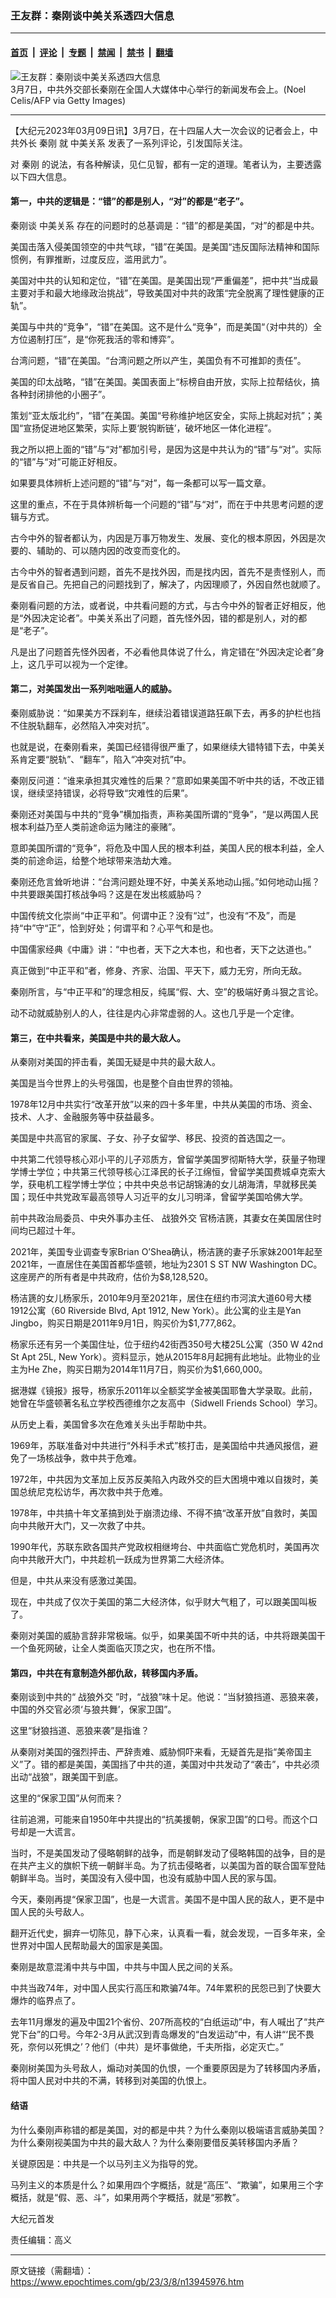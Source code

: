### 王友群：秦刚谈中美关系透四大信息

---

#### [首页](../../../..?n13945976) &nbsp;|&nbsp; [评论](../../../../../epoch-comment?n13945976) &nbsp;|&nbsp; [专题](../../../../../epoch-special?n13945976) &nbsp;|&nbsp; [禁闻](../../../../../epoch-news?n13945976) &nbsp;|&nbsp; [禁书](../../../../../books?n13945976) &nbsp;|&nbsp; [翻墙](https://github.com/gfw-breaker/nogfw/blob/master/README.md?n13945976)


<div><img alt="王友群：秦刚谈中美关系透四大信息" class="attachment-djy_600_400 size-djy_600_400 wp-post-image" src="https://i.epochtimes.com/assets/uploads/2023/03/id13945977-GettyImages-1247845497-600x400-1.jpg"/>
<div class="caption">
 3月7日，中共外交部长秦刚在全国人大媒体中心举行的新闻发布会上。(Noel Celis/AFP via Getty Images)
</div></div><hr/><div class="post_content" id="artbody" itemprop="articleBody">
 <!-- article content begin -->
 <p>
  【大纪元2023年03月09日讯】3月7日，在十四届人大一次会议的记者会上，中共外长
  <ok href="https://www.epochtimes.com/gb/tag/%E7%A7%A6%E5%88%9A.html">
   秦刚
  </ok>
  就
  <ok href="https://www.epochtimes.com/gb/tag/%E4%B8%AD%E7%BE%8E%E5%85%B3%E7%B3%BB.html">
   中美关系
  </ok>
  发表了一系列评论，引发国际关注。
 </p>
 <p style="font-weight: 400;">
  对
  <ok href="https://www.epochtimes.com/gb/tag/%E7%A7%A6%E5%88%9A.html">
   秦刚
  </ok>
  的说法，有各种解读，见仁见智，都有一定的道理。笔者认为，主要透露以下四大信息。
 </p>
 <h4 style="font-weight: 400;">
  <strong>
   第一，中共的逻辑是：“错”的都是别人，“对”的都是“老子”。
  </strong>
 </h4>
 <p style="font-weight: 400;">
  秦刚谈
  <ok href="https://www.epochtimes.com/gb/tag/%E4%B8%AD%E7%BE%8E%E5%85%B3%E7%B3%BB.html">
   中美关系
  </ok>
  存在的问题时的总基调是：“错”的都是美国，“对”的都是中共。
 </p>
 <p style="font-weight: 400;">
  美国击落入侵美国领空的中共气球，“错”在美国。是美国“违反国际法精神和国际惯例，有罪推断，过度反应，滥用武力”。
 </p>
 <p style="font-weight: 400;">
  美国对中共的认知和定位，“错”在美国。是美国出现“严重偏差”，把中共“当成最主要对手和最大地缘政治挑战”，导致美国对中共的政策“完全脱离了理性健康的正轨”。
 </p>
 <p style="font-weight: 400;">
  美国与中共的“竞争”，“错”在美国。这不是什么“竞争”，而是美国“（对中共的）全方位遏制打压”，是“你死我活的零和博弈”。
 </p>
 <p style="font-weight: 400;">
  台湾问题，“错”在美国。“台湾问题之所以产生，美国负有不可推卸的责任”。
 </p>
 <p style="font-weight: 400;">
  美国的印太战略，“错”在美国。美国表面上“标榜自由开放，实际上拉帮结伙，搞各种封闭排他的小圈子”。
 </p>
 <p style="font-weight: 400;">
  策划“亚太版北约”，“错”在美国。美国“号称维护地区安全，实际上挑起对抗”；美国“宣扬促进地区繁荣，实际上要‘脱钩断链’，破坏地区一体化进程”。
 </p>
 <p style="font-weight: 400;">
  我之所以把上面的“错”与“对”都加引号，是因为这是中共认为的“错”与“对”。实际的“错”与“对”可能正好相反。
 </p>
 <p style="font-weight: 400;">
  如果要具体辨析上述问题的“错”与“对”，每一条都可以写一篇文章。
 </p>
 <p style="font-weight: 400;">
  这里的重点，不在于具体辨析每一个问题的“错”与“对”，而在于中共思考问题的逻辑与方式。
 </p>
 <p style="font-weight: 400;">
  古今中外的智者都认为，内因是万事万物发生、发展、变化的根本原因，外因是次要的、辅助的、可以随内因的改变而变化的。
 </p>
 <p style="font-weight: 400;">
  古今中外的智者遇到问题，首先不是找外因，而是找内因，首先不是责怪别人，而是反省自己。先把自己的问题找到了，解决了，内因理顺了，外因自然也就顺了。
 </p>
 <p style="font-weight: 400;">
  秦刚看问题的方法，或者说，中共看问题的方式，与古今中外的智者正好相反，他是“外因决定论者”。中美关系出了问题，首先怪外因，错的都是别人，对的都是“老子”。
 </p>
 <p style="font-weight: 400;">
  凡是出了问题首先怪外因者，不必看他具体说了什么，肯定错在“外因决定论者”身上，这几乎可以视为一个定律。
 </p>
 <h4 style="font-weight: 400;">
  <strong>
   第二，对美国发出一系列咄咄逼人的威胁。
  </strong>
 </h4>
 <p style="font-weight: 400;">
  秦刚威胁说：“如果美方不踩刹车，继续沿着错误道路狂飙下去，再多的护栏也挡不住脱轨翻车，必然陷入冲突对抗”。
 </p>
 <p style="font-weight: 400;">
  也就是说，在秦刚看来，美国已经错得很严重了，如果继续大错特错下去，中美关系肯定要“脱轨”、“翻车”，陷入“冲突对抗”中。
 </p>
 <p style="font-weight: 400;">
  秦刚反问道：“谁来承担其灾难性的后果？”意即如果美国不听中共的话，不改正错误，继续坚持错误，必将导致“灾难性的后果”。
 </p>
 <p style="font-weight: 400;">
  秦刚还对美国与中共的“竞争”横加指责，声称美国所谓的“竞争”，“是以两国人民根本利益乃至人类前途命运为赌注的豪赌”。
 </p>
 <p style="font-weight: 400;">
  意即美国所谓的“竞争”，将危及中国人民的根本利益，美国人民的根本利益，全人类的前途命运，给整个地球带来浩劫大难。
 </p>
 <p style="font-weight: 400;">
  秦刚还危言耸听地讲：“台湾问题处理不好，中美关系地动山摇。”如何地动山摇？中共要跟美国打核战争吗？这是在发出核威胁吗？
 </p>
 <p style="font-weight: 400;">
  中国传统文化崇尚“中正平和”。何谓中正？没有“过”，也没有“不及”，而是持“中”守“正”，恰到好处；何谓平和？心平气和是也。
 </p>
 <p style="font-weight: 400;">
  中国儒家经典《中庸》讲：“中也者，天下之大本也，和也者，天下之达道也。”
 </p>
 <p style="font-weight: 400;">
  真正做到“中正平和”者，修身、齐家、治国、平天下，威力无穷，所向无敌。
 </p>
 <p style="font-weight: 400;">
  秦刚所言，与“中正平和”的理念相反，纯属“假、大、空”的极端好勇斗狠之言论。
 </p>
 <p style="font-weight: 400;">
  动不动就威胁别人的人，往往是内心非常虚弱的人。这也几乎是一个定律。
 </p>
 <h4 style="font-weight: 400;">
  <strong>
   第三，在中共看来，美国是中共的最大敌人。
  </strong>
 </h4>
 <p style="font-weight: 400;">
  从秦刚对美国的抨击看，美国无疑是中共的最大敌人。
 </p>
 <p style="font-weight: 400;">
  美国是当今世界上的头号强国，也是整个自由世界的领袖。
 </p>
 <p style="font-weight: 400;">
  1978年12月中共实行“改革开放”以来的四十多年里，中共从美国的市场、资金、技术、人才、金融服务等中获益最多。
 </p>
 <p style="font-weight: 400;">
  美国是中共高官的家属、子女、孙子女留学、移民、投资的首选国之一。
 </p>
 <p style="font-weight: 400;">
  中共第二代领导核心邓小平的儿子邓质方，曾留学美国罗彻斯特大学，获量子物理学博士学位；中共第三代领导核心江泽民的长子江绵恒，曾留学美国费城卓克索大学，获电机工程学博士学位；中共中央总书记胡锦涛的女儿胡海清，早就移民美国；现任中共党政军最高领导人习近平的女儿习明泽，曾留学美国哈佛大学。
 </p>
 <p style="font-weight: 400;">
  前中共政治局委员、中央外事办主任、
  <ok href="https://www.epochtimes.com/gb/tag/%E6%88%98%E7%8B%BC%E5%A4%96%E4%BA%A4.html">
   战狼外交
  </ok>
  官杨洁篪，其妻女在美国居住时间均已超过十年。
 </p>
 <p style="font-weight: 400;">
  2021年，美国专业调查专家Brian O’Shea确认，杨洁篪的妻子乐家妹2001年起至2021年，一直居住在美国首都华盛顿，地址为2301 S ST NW Washington DC。这座房产的所有者是中共政府，估价为$8,128,520。
 </p>
 <p style="font-weight: 400;">
  杨洁篪的女儿杨家乐，2010年9月至2021年，居住在纽约市河滨大道60号大楼1912公寓（60 Riverside Blvd, Apt 1912, New York）。此公寓的业主是Yan Jingbo，购买日期是2011年9月1日，购买价为$1,777,862。
 </p>
 <p style="font-weight: 400;">
  杨家乐还有另一个美国住址，位于纽约42街西350号大楼25L公寓（350 W 42nd St Apt 25L, New York）。资料显示，她从2015年8月起拥有此地址。此物业的业主为He Zhe，购买日期为2014年11月7日，购买价为$1,660,000。
 </p>
 <p style="font-weight: 400;">
  据港媒《镜报》报导，杨家乐2011年以全额奖学金被美国耶鲁大学录取。此前，她曾在华盛顿著名私立学校西德维尔之友高中（Sidwell Friends School）学习。
 </p>
 <p style="font-weight: 400;">
  从历史上看，美国曾多次在危难关头出手帮助中共。
 </p>
 <p style="font-weight: 400;">
  1969年，苏联准备对中共进行“外科手术式”核打击，是美国给中共通风报信，避免了一场核战争，救中共于危难。
 </p>
 <p style="font-weight: 400;">
  1972年，中共因为文革加上反苏反美陷入内政外交的巨大困境中难以自拨时，美国总统尼克松访华，再次救中共于危难。
 </p>
 <p style="font-weight: 400;">
  1978年，中共搞十年文革搞到处于崩溃边缘、不得不搞“改革开放”自救时，美国向中共敞开大门，又一次救了中共。
 </p>
 <p style="font-weight: 400;">
  1990年代，苏联东欧各国共产党政权相继垮台、中共面临亡党危机时，美国再次向中共敞开大门，中共趁机一跃成为世界第二大经济体。
 </p>
 <p style="font-weight: 400;">
  但是，中共从来没有感激过美国。
 </p>
 <p style="font-weight: 400;">
  现在，中共成了仅次于美国的第二大经济体，似乎财大气粗了，可以跟美国叫板了。
 </p>
 <p style="font-weight: 400;">
  秦刚对美国的威胁言辞非常极端。似乎，如果美国不听中共的话，中共将跟美国干一个鱼死网破，让全人类面临灭顶之灾，也在所不惜。
 </p>
 <h4 style="font-weight: 400;">
  <strong>
   第四，中共在有意制造外部仇敌，转移国内矛盾。
  </strong>
 </h4>
 <p style="font-weight: 400;">
  秦刚谈到中共的“
  <ok href="https://www.epochtimes.com/gb/tag/%E6%88%98%E7%8B%BC%E5%A4%96%E4%BA%A4.html">
   战狼外交
  </ok>
  ”时，“战狼”味十足。他说：“当豺狼挡道、恶狼来袭，中国的外交官必须‘与狼共舞’，保家卫国”。
 </p>
 <p style="font-weight: 400;">
  这里“豺狼挡道、恶狼来袭”是指谁？
 </p>
 <p style="font-weight: 400;">
  从秦刚对美国的强烈抨击、严辞责难、威胁恫吓来看，无疑首先是指“美帝国主义”了。错的都是美国，美国挡了中共的道，美国对中共发动了“袭击”，中共必须出动“战狼”，跟美国干到底。
 </p>
 <p style="font-weight: 400;">
  这里的“保家卫国”从何而来？
 </p>
 <p style="font-weight: 400;">
  往前追溯，可能来自1950年中共提出的“抗美援朝，保家卫国”的口号。而这个口号却是一大谎言。
 </p>
 <p style="font-weight: 400;">
  当时，不是美国发动了侵略朝鲜的战争，而是朝鲜发动了侵略韩国的战争，目的是在共产主义的旗帜下统一朝鲜半岛。为了抗击侵略者，以美国为首的联合国军登陆朝鲜半岛。当时，美国没有入侵中国，也没有威胁中国人民的家与国。
 </p>
 <p style="font-weight: 400;">
  今天，秦刚再提“保家卫国”，也是一大谎言。美国不是中国人民的敌人，更不是中国人民的头号敌人。
 </p>
 <p style="font-weight: 400;">
  翻开近代史，摒弃一切陈见，静下心来，认真看一看，就会发现，一百多年来，全世界对中国人民帮助最大的国家是美国。
 </p>
 <p style="font-weight: 400;">
  秦刚是故意混淆中共与中国，中共与中国人民之间的关系。
 </p>
 <p style="font-weight: 400;">
  中共当政74年，对中国人民实行高压和欺骗74年。74年累积的民怨已到了快要大爆炸的临界点了。
 </p>
 <p style="font-weight: 400;">
  去年11月爆发的遍及中国21个省份、207所高校的“白纸运动”中，有人喊出了“共产党下台”的口号。今年2-3月从武汉到青岛爆发的“白发运动”中，有人讲“‘民不畏死，奈何以死惧之’？他们（中共）是坏事做绝，千夫所指，必定灭亡。”
 </p>
 <p style="font-weight: 400;">
  秦刚树美国为头号敌人，煽动对美国的仇恨，一个重要原因是为了转移国内矛盾，将中国人民对中共的不满，转移到对美国的仇恨上。
 </p>
 <h4 style="font-weight: 400;">
  <strong>
   结语
  </strong>
 </h4>
 <p style="font-weight: 400;">
  为什么秦刚声称错的都是美国，对的都是中共？为什么秦刚以极端语言威胁美国？为什么秦刚视美国为中共的最大敌人？为什么秦刚要借反美转移国内矛盾？
 </p>
 <p style="font-weight: 400;">
  关键原因是：中共是一个以马列主义为指导的党。
 </p>
 <p style="font-weight: 400;">
  马列主义的本质是什么？如果用四个字概括，就是“高压”、“欺骗”，如果用三个字概括，就是“假、恶、斗”，如果用两个字概括，就是“邪教”。
 </p>
 <p style="font-weight: 400;">
  大纪元首发
 </p>
 <p style="font-weight: 400;">
  责任编辑：高义
 </p>
 <!-- article content end -->
 <div id="below_article_ad">
 </div>
</div>


---

原文链接（需翻墙）：https://www.epochtimes.com/gb/23/3/8/n13945976.htm